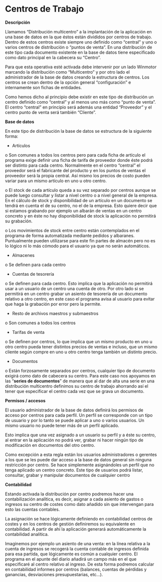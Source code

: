 # Centros de Trabajo

**Descripción**

Llamamos “Distribución multicentro” a la implantación de la aplicación en una base de datos en la que éstos están divididos por centros de trabajo. Dentro de estos centros existe siempre uno definido como “central” y uno o varios centros de distribución o “puntos de venta”. En una distribución de este tipo cada documento existente en la base de datos tiene especificado como dato principal en la cabecera su “Centro”.

Para que esta operativa esté activada debe intervenir por un lado Winmotor marcando la distribución como “Multicentro” y por otro lado el administrador de la base de datos creando la estructura de centros. Los centros se crean dentro de la opción general “configuración” e internamente son fichas de entidades.

Como hemos dicho al principio debe existir en este tipo de distribución un centro definido como “central” y al menos uno más como “punto de venta”. El centro “central” en principio será además una entidad “Proveedor” y el centro punto de venta será también “Cliente”.

**Base de datos**

En este tipo de distribución la base de datos se estructura de la siguiente forma:

* Artículos

&#x20;            o    Son comunes a todos los centros pero para cada ficha de artículo el programa exige definir una ficha de tarifa de proveedor donde éste podrá ser distinto para cada centro. Normalmente en el centro “central” el proveedor será el fabricante del producto y en los puntos de ventas el proveedor será la propia central. Así mismo los precios de costo pueden variar para un mismo artículo en uno u otro centro.

&#x20;            o    El stock de cada artículo queda a su vez separado por centros aunque se puede luego consultar y listar a nivel centro o a nivel general de la empresa. En el cálculo de stock y disponibilidad de un artículo en un documento se tendrá en cuenta el de su centro, no el de la empresa. Esto quiere decir que si estamos grabando por ejemplo un albarán de ventas en un centro concreto y en éste no hay disponibilidad de stock la aplicación no permitirá su grabación.

&#x20;            o    Los movimientos de stock entre centro están contemplados en el programa de forma automatizada mediante pedidos y albaranes. Puntualmente pueden utilizarse para este fin partes de almacén pero no es lo lógico ni lo más cómodo para el usuario ya que no serán automáticos.

* Almacenes

&#x20;            o    Se definen para cada centro

* Cuentas de tesorería

&#x20;            o    Se definen para cada centro. Esto implica que la aplicación no permitirá usar a un usuario de un centro una cuenta de otro. Por otro lado si se permitirá en un centro grabar un asiento de tesorería de un documento relativo a otro centro, en este caso el programa avisa al usuario para evitar que haga la grabación por error pero la permite.

* Resto de archivos maestros y submaestros

&#x20;            o    Son comunes a todos los centros

* Tarifas de venta

&#x20;            o    Se definen por centros, lo que implica que un mismo producto en uno u otro centro pueda tener distintos precios de  ventas e incluso, que un mismo cliente según compre en uno u otro centro tenga también un distinto precio.

* Documentos

&#x20;            o    Están forzosamente separados por centros, cualquier tipo de documento exigirá como dato de cabecera su centro. Para este caso nos apoyamos en las “**series de documentos**” de manera que al dar de alta una serie en una distribución multicentro definimos su centro de trabajo ahorrando así el tener que especificar el centro cada vez que se grava un documento.

**Permisos / accesos**

El usuario administrador de la base de datos definirá los permisos de acceso por centros para cada perfil. Un perfil se corresponde con un tipo de usuario y por lo tanto se puede aplicar a uno o varios usuarios. Un mismo usuario no puede tener más de un perfil aplicado.

Esto implica que una vez asignado a un usuario su perfil y a éste su centro, al entrar en la aplicación no podrá ver, grabar ni hacer ningún tipo de modificación en documentos del otro centro.

Como excepción a esta regla están los usuarios administradores o gerentes a los que se les puede dar acceso a la base de datos general sin ninguna restricción por centro. Se hace simplemente asignándoles un perfil que no tenga aplicado un centro concreto. Este tipo de usuarios podrá listar, consultar, grabar y manipular documentos de cualquier centro

**Contabilidad**

Estando activada la distribución por centro podremos hacer una contabilización analítica, es decir, asignar a cada asiento de gastos o ingresos su centro de costes como dato añadido sin que intervengan para esto las cuentas contables.

La asignación se hace lógicamente definiendo en contabilidad centros de costes y en los centros de gestión definiremos su equivalente en contabilidad. A partir de ahí la aplicación generará automáticamente la contabilidad analítica.

Imaginemos por ejemplo un asiento de una venta: en la línea relativa a la cuenta de ingresos se recogerá la cuenta contable de ingresos definida para esa partida, que lógicamente es común a cualquier centro. El programa en el apunte del diario añadirá un campo más en el que especificaré al centro relativo al ingreso. De esta forma podremos calcular en contabilidad informes por centros (balances, cuentas de pérdidas y ganancias, desviaciones presupuestarias, etc...).
